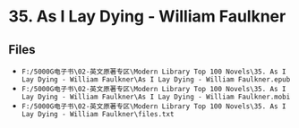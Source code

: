 # 35. As I Lay Dying - William Faulkner

## Files

- `F:/5000G电子书\02-英文原著专区\Modern Library Top 100 Novels\35. As I Lay Dying - William Faulkner\As I Lay Dying - William Faulkner.epub`
- `F:/5000G电子书\02-英文原著专区\Modern Library Top 100 Novels\35. As I Lay Dying - William Faulkner\As I Lay Dying - William Faulkner.mobi`
- `F:/5000G电子书\02-英文原著专区\Modern Library Top 100 Novels\35. As I Lay Dying - William Faulkner\files.txt`
